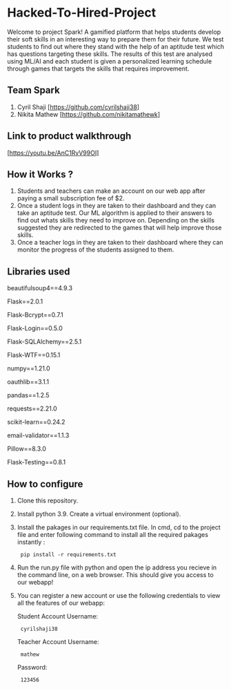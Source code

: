 # Hacked-To-Hired-Project
Welcome to project Spark! A gamified platform that helps students develop their soft skills in an interesting way to prepare them for their future. We test students to find out where they stand with the help of an aptitude test which has questions targeting these skills. The results of this test are analysed using ML/AI and each student is given a personalized learning schedule through games that targets the skills that requires improvement.

## Team Spark
1. Cyril Shaji [https://github.com/cyrilshaji38]
2. Nikita Mathew [https://github.com/nikitamathewk]

## Link to product walkthrough
[https://youtu.be/AnC1RvV99OI]

## How it Works ?
1. Students and teachers can make an account on our web app after paying a small subscription fee of $2. 
2. Once a student logs in they are taken to their dashboard and they can take an aptitude test. Our ML algorithm is applied to their answers to find out whats skills they need to improve on. Depending on the skills suggested they are redirected to the games that will help improve those skills.
3. Once a teacher logs in they are taken to their dashboard where they can monitor the progress of the students assigned to them.

## Libraries used
beautifulsoup4==4.9.3

Flask==2.0.1

Flask-Bcrypt==0.7.1

Flask-Login==0.5.0

Flask-SQLAlchemy==2.5.1

Flask-WTF==0.15.1

numpy==1.21.0

oauthlib==3.1.1

pandas==1.2.5

requests==2.21.0

scikit-learn==0.24.2

email-validator==1.1.3

Pillow==8.3.0

Flask-Testing==0.8.1

## How to configure
1. Clone this repository.

2. Install python 3.9. 
Create a virtual environment (optional).

3. Install the pakages in our requirements.txt file. In cmd, cd to the project file and enter following command to install all the required pakages instantly : 

        pip install -r requirements.txt

4. Run the run.py file with python and open the ip address you recieve in the command line, on a web browser. This should give you access to our webapp!

5. You can register a new account or use the following credentials to view all the features of our webapp:

    Student Account Username:

        cyrilshaji38

    Teacher Account Username:

        mathew

    Password: 

        123456
